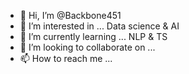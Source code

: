 - 👋 Hi, I’m @Backbone451
- 👀 I’m interested in ... Data science & AI
- 🌱 I’m currently learning ... NLP & TS
- 💞️ I’m looking to collaborate on ...
- 📫 How to reach me ...

<!---
Backbone451/Backbone451 is a ✨ special ✨ repository because its `README.md` (this file) appears on your GitHub profile.
You can click the Preview link to take a look at your changes.
--->
